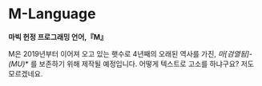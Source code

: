 # M-Language
**마빅 헌정 프로그래밍 언어,『M』**

M은 2019년부터 이어져 오고 있는 햇수로 4년째의 오래된 역사를 가진, **마[검열됨]-(MU*)** 를 보존하기 위해 제작될 예정입니다.
어떻게 텍스트로 고소를 하냐구요? 저도 모르겠네요.
